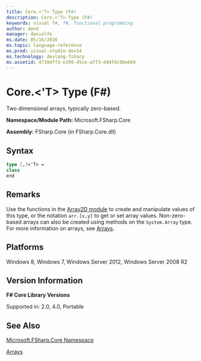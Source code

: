 ```yaml
---
title: Core.<'T> Type (F#)
description: Core.<'T> Type (F#)
keywords: visual f#, f#, functional programming
author: dend
manager: danielfe
ms.date: 05/16/2016
ms.topic: language-reference
ms.prod: visual-studio-dev14
ms.technology: devlang-fsharp
ms.assetid: 47184ff3-e399-45ce-aff3-d44fdc98e669 
---
```


# Core.<'T> Type (F#)

Two dimensional arrays, typically zero-based.

**Namespace/Module Path:** Microsoft.FSharp.Core

**Assembly:** FSharp.Core (in FSharp.Core.dll)


## Syntax

```fsharp
type [,]<'T> =
class
end
```

## Remarks
Use the functions in the [Array2D module](https://msdn.microsoft.com/library/ae1a9746-7817-4430-bcdb-a79c2411bbd3) to create and manipulate values of this type, or the notation `arr.[x,y]` to get or set array values. Non-zero-based arrays can also be created using methods on the `System.Array` type. For more information on arrays, see [Arrays](../../language-reference/arrays.md).


## Platforms
Windows 8, Windows 7, Windows Server 2012, Windows Server 2008 R2


## Version Information
**F# Core Library Versions**

Supported in: 2.0, 4.0, Portable

## See Also
[Microsoft.FSharp.Core Namespace](Microsoft.FSharp.Core-Namespace-%5BFSharp%5D.md)

[Arrays](../../language-reference/arrays.md)